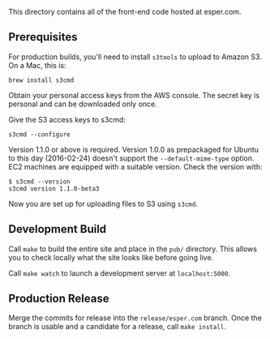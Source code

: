 This directory contains all of the front-end code hosted at esper.com.

Prerequisites
-------------

For production builds, you'll need to install `s3tools` to upload to
Amazon S3. On a Mac, this is:
```
brew install s3cmd
```

Obtain your personal access keys from the AWS console. The secret key
is personal and can be downloaded only once.

Give the S3 access keys to s3cmd:
```
s3cmd --configure
```

Version 1.1.0 or above is required. Version 1.0.0 as prepackaged for
Ubuntu to this day (2016-02-24) doesn't support the
`--default-mime-type` option. EC2 machines are equipped with a
suitable version. Check the version with:
```
$ s3cmd --version
s3cmd version 1.1.0-beta3
```

Now you are set up for uploading files to S3 using `s3cmd`.

Development Build
-----------------

Call `make` to build the entire site and place in the `pub/` directory. This
allows you to check locally what the site looks like before going live.

Call `make watch` to launch a development server at `localhost:5000`.

Production Release
------------------

Merge the commits for release into the `release/esper.com` branch. Once the
branch is usable and a candidate for a release, call `make install`.
